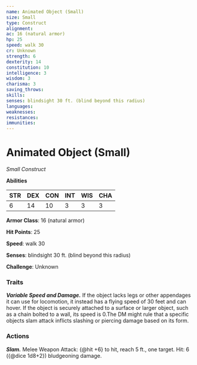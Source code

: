 ```yaml
---
name: Animated Object (Small)
size: Small
type: Construct
alignment: 
ac: 16 (natural armor)
hp: 25
speed: walk 30
cr: Unknown
strength: 6
dexterity: 14
constitution: 10
intelligence: 3
wisdom: 3
charisma: 3
saving_throws:
skills:
senses: blindsight 30 ft. (blind beyond this radius)
languages:
weaknesses:
resistances:
immunities:
---
```


# Animated Object (Small)

*Small Construct*

**Abilities**

| STR | DEX | CON | INT | WIS | CHA |
| --- | --- | --- | --- | --- | --- |
| 6 | 14 | 10 | 3 | 3 | 3 |

**Armor Class**: 16 (natural armor)

**Hit Points**: 25

**Speed**: walk 30

**Senses**: blindsight 30 ft. (blind beyond this radius)

**Challenge**: Unknown

### Traits
***Variable Speed and Damage.*** If the object lacks legs or other appendages it can use for locomotion, it instead has a flying speed of 30 feet and can hover. If the object is securely attached to a surface or larger object, such as a chain bolted to a wall, its speed is 0.The DM might rule that a specific objects slam attack inflicts slashing or piercing damage based on its form.

### Actions
***Slam.*** Melee Weapon Attack: {@hit +6} to hit, reach 5 ft., one target. Hit: 6 ({@dice 1d8+2}) bludgeoning damage.


